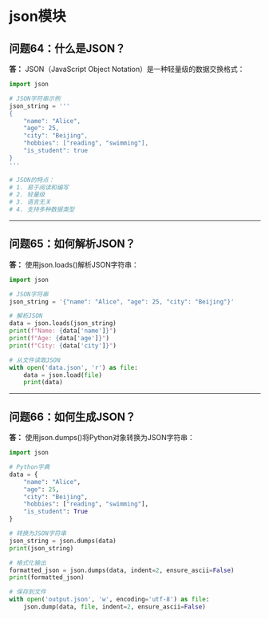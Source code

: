 # json模块

## 问题64：什么是JSON？

**答：**
JSON（JavaScript Object Notation）是一种轻量级的数据交换格式：

```python
import json

# JSON字符串示例
json_string = '''
{
    "name": "Alice",
    "age": 25,
    "city": "Beijing",
    "hobbies": ["reading", "swimming"],
    "is_student": true
}
'''

# JSON的特点：
# 1. 易于阅读和编写
# 2. 轻量级
# 3. 语言无关
# 4. 支持多种数据类型
```

---

## 问题65：如何解析JSON？

**答：**
使用json.loads()解析JSON字符串：

```python
import json

# JSON字符串
json_string = '{"name": "Alice", "age": 25, "city": "Beijing"}'

# 解析JSON
data = json.loads(json_string)
print(f"Name: {data['name']}")
print(f"Age: {data['age']}")
print(f"City: {data['city']}")

# 从文件读取JSON
with open('data.json', 'r') as file:
    data = json.load(file)
    print(data)
```

---

## 问题66：如何生成JSON？

**答：**
使用json.dumps()将Python对象转换为JSON字符串：

```python
import json

# Python字典
data = {
    "name": "Alice",
    "age": 25,
    "city": "Beijing",
    "hobbies": ["reading", "swimming"],
    "is_student": True
}

# 转换为JSON字符串
json_string = json.dumps(data)
print(json_string)

# 格式化输出
formatted_json = json.dumps(data, indent=2, ensure_ascii=False)
print(formatted_json)

# 保存到文件
with open('output.json', 'w', encoding='utf-8') as file:
    json.dump(data, file, indent=2, ensure_ascii=False)
```
